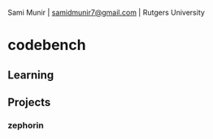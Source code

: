 Sami Munir | samidmunir7@gmail.com | Rutgers University

# codebench

## Learning

## Projects

### zephorin
